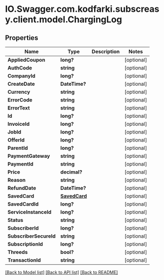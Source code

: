 # IO.Swagger.com.kodfarki.subscreasy.client.model.ChargingLog
## Properties

Name | Type | Description | Notes
------------ | ------------- | ------------- | -------------
**AppliedCoupon** | **long?** |  | [optional] 
**AuthCode** | **string** |  | [optional] 
**CompanyId** | **long?** |  | [optional] 
**CreateDate** | **DateTime?** |  | [optional] 
**Currency** | **string** |  | [optional] 
**ErrorCode** | **string** |  | [optional] 
**ErrorText** | **string** |  | [optional] 
**Id** | **long?** |  | [optional] 
**InvoiceId** | **long?** |  | [optional] 
**JobId** | **long?** |  | [optional] 
**OfferId** | **long?** |  | [optional] 
**ParentId** | **long?** |  | [optional] 
**PaymentGateway** | **string** |  | [optional] 
**PaymentId** | **string** |  | [optional] 
**Price** | **decimal?** |  | [optional] 
**Reason** | **string** |  | [optional] 
**RefundDate** | **DateTime?** |  | [optional] 
**SavedCard** | [**SavedCard**](SavedCard.md) |  | [optional] 
**SavedCardId** | **long?** |  | [optional] 
**ServiceInstanceId** | **long?** |  | [optional] 
**Status** | **string** |  | [optional] 
**SubscriberId** | **long?** |  | [optional] 
**SubscriberSecureId** | **string** |  | [optional] 
**SubscriptionId** | **long?** |  | [optional] 
**Threeds** | **bool?** |  | [optional] 
**TransactionId** | **string** |  | [optional] 

[[Back to Model list]](../README.md#documentation-for-models) [[Back to API list]](../README.md#documentation-for-api-endpoints) [[Back to README]](../README.md)

